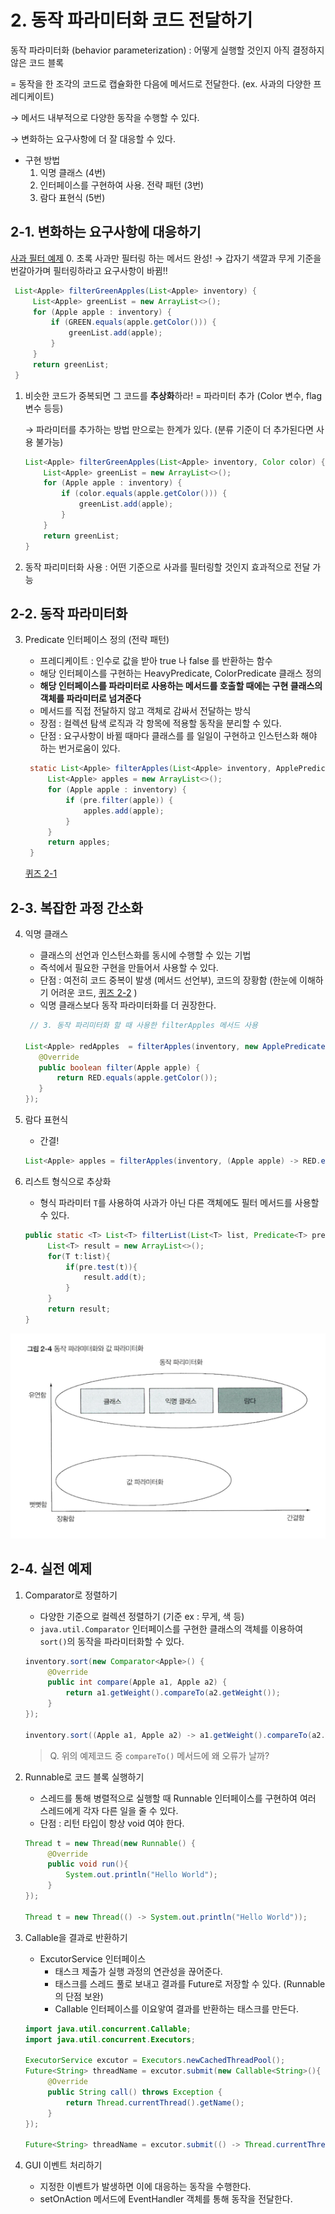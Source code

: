 # 2. 동작 파라미터화 코드 전달하기

동작 파라미터화 (behavior parameterization) : 어떻게 실행할 것인지 아직 결정하지 않은 코드 블록

= 동작을 한 조각의 코드로 캡슐화한 다음에 메서드로 전달한다. (ex. 사과의 다양한 프레디케이트)

→ 메서드 내부적으로 다양한 동작을 수행할 수 있다.

→ 변화하는 요구사항에 더 잘 대응할 수 있다.

- 구현 방법
  1. 익명 클래스 (4번)
  2. 인터페이스를 구현하여 사용. 전략 패턴 (3번)
  3. 람다 표현식 (5번)

## 2-1. 변화하는 요구사항에 대응하기
[사과 필터 예제](https://github.com/StudyRecords/modern-java-in-action/blob/main/src/main/java/ch2/Apples.java)
0. 초록 사과만 필터링 하는 메서드 완성! → 갑자기 색깔과 무게 기준을 번갈아가며 필터링하라고 요구사항이 바뀜!!
   ```java
    List<Apple> filterGreenApples(List<Apple> inventory) {
        List<Apple> greenList = new ArrayList<>();
        for (Apple apple : inventory) {
            if (GREEN.equals(apple.getColor())) {
                greenList.add(apple);
            }
        }
        return greenList;
    } 
   ```
1. 비슷한 코드가 중복되면 그 코드를 **추상화**하라! = 파라미터 추가 (Color 변수, flag 변수 등등)

   → 파라미터를 추가하는 방법 만으로는 한계가 있다. (분류 기준이 더 추가된다면 사용 불가능)
   ```java
   List<Apple> filterGreenApples(List<Apple> inventory, Color color) {
       List<Apple> greenList = new ArrayList<>();
       for (Apple apple : inventory) {
           if (color.equals(apple.getColor())) {
               greenList.add(apple);
           }
       }
       return greenList;
   }  
   ```

2. 동작 파리미터화 사용 : 어떤 기준으로 사과를 필터링할 것인지 효과적으로 전달 가능


## 2-2. 동작 파라미터화
3. Predicate 인터페이스 정의 (전략 패턴)
   - 프레디케이트 : 인수로 값을 받아 true 나 false 를 반환하는 함수
   - 해당 인터페이스를 구현하는 HeavyPredicate, ColorPredicate 클래스 정의
   - **해당 인터페이스를 파라미터로 사용하는 메서드를 호출할 때에는 구현 클래스의 객체를 파라미터로 넘겨준다**
   - 메서드를 직접 전달하지 않고 객체로 감싸서 전달하는 방식
   - 장점 : 컬렉션 탐색 로직과 각 항목에 적용할 동작을 분리할 수 있다.
   - 단점 : 요구사항이 바뀔 때마다 클래스를 를 일일이 구현하고 인스턴스화 해야 하는 번거로움이 있다.

   ```java
    static List<Apple> filterApples(List<Apple> inventory, ApplePredicate pre) {
        List<Apple> apples = new ArrayList<>();
        for (Apple apple : inventory) {
            if (pre.filter(apple)) {
                apples.add(apple);
            }
        }
        return apples;
    }
   ```
   
   [퀴즈 2-1](https://github.com/StudyRecords/modern-java-in-action/blob/main/src/main/java/ch2/Quiz2_1.java)

## 2-3. 복잡한 과정 간소화
4. 익명 클래스
   - 클래스의 선언과 인스턴스화를 동시에 수행할 수 있는 기법
   - 즉석에서 필요한 구현을 만들어서 사용할 수 있다.
   - 단점 : 여전히 코드 중복이 발생 (메서드 선언부), 코드의 장황함 (한눈에 이해하기 어려운 코드, [퀴즈 2-2](https://github.com/StudyRecords/modern-java-in-action/blob/main/src/main/java/ch2/MeanginOfThis.java) )
   - 익명 클래스보다 동작 파라미터화를 더 권장한다.

   ```java
    // 3. 동작 파리미터화 할 때 사용한 filterApples 메서드 사용
   
   List<Apple> redApples  = filterApples(inventory, new ApplePredicate() {
      @Override
      public boolean filter(Apple apple) {
          return RED.equals(apple.getColor());
      }
   });
   ```   

5. 람다 표현식
   - 간결!
   
   ```java
   List<Apple> apples = filterApples(inventory, (Apple apple) -> RED.equals(apple.getColor()));
   ```

6. 리스트 형식으로 추상화
   - 형식 파라미터 `T`를 사용하여 사과가 아닌 다른 객체에도 필터 메서드를 사용할 수 있다.
   
   ```java
   public static <T> List<T> filterList(List<T> list, Predicate<T> pre){
        List<T> result = new ArrayList<>();
        for(T t:list){
            if(pre.test(t)){
                result.add(t);
            }
        }
        return result;
   }
   ```

![](../image/ch2-1.png)

## 2-4. 실전 예제
1. Comparator로 정렬하기
   - 다양한 기준으로 컬렉션 정렬하기 (기준 ex : 무게, 색 등)
   - `java.util.Comparator` 인터페이스를 구현한 클래스의 객체를 이용하여 `sort()`의 동작을 파라미터화할 수 있다.
   
   ```java
   inventory.sort(new Comparator<Apple>() {
        @Override
        public int compare(Apple a1, Apple a2) {
            return a1.getWeight().compareTo(a2.getWeight());
        }
   });
   
   inventory.sort((Apple a1, Apple a2) -> a1.getWeight().compareTo(a2.getWeight()));
   ```
   > Q. 위의 예제코드 중 `compareTo()` 메서드에 왜 오류가 날까?

2. Runnable로 코드 블록 실행하기
   - 스레드를 통해 병렬적으로 실행할 때 Runnable 인터페이스를 구현하여 여러 스레드에게 각자 다른 일을 줄 수 있다.
   - 단점 : 리턴 타입이 항상 void 여야 한다.
   ```java
   Thread t = new Thread(new Runnable() {
        @Override 
        public void run(){
            System.out.println("Hello World");
        }
   });
   
   Thread t = new Thread(() -> System.out.println("Hello World"));
   ```

3. Callable을 결과로 반환하기
   - ExcutorService 인터페이스
     - 태스크 제출가 실행 과정의 연관성을 끊어준다.
     - 태스크를 스레드 풀로 보내고 결과를 Future로 저장할 수 있다. (Runnable의 단점 보완)
     - Callable 인터페이스를 이요앟여 결과를 반환하는 태스크를 만든다.
   
   ```java
   import java.util.concurrent.Callable;    
   import java.util.concurrent.Executors;    
   
   ExecutorService excutor = Executors.newCachedThreadPool();
   Future<String> threadName = excutor.submit(new Callable<String>(){
        @Override
        public String call() throws Exception {
            return Thread.currentThread().getName();
        }    
   });
   
   Future<String> threadName = excutor.submit(() -> Thread.currentThread().getName());
   ```

4. GUI 이벤트 처리하기
   - 지정한 이벤트가 발생하면 이에 대응하는 동작을 수행한다.
   - setOnAction 메서드에 EventHandler 객체를 통해 동작을 전달한다.
   
